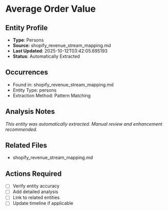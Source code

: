 # Average Order Value

## Entity Profile
- **Type**: Persons
- **Source**: shopify_revenue_stream_mapping.md
- **Last Updated**: 2025-10-12T03:42:05.695193
- **Status**: Automatically Extracted

## Occurrences
- Found in: shopify_revenue_stream_mapping.md
- Entity Type: persons
- Extraction Method: Pattern Matching

## Analysis Notes
*This entity was automatically extracted. Manual review and enhancement recommended.*

## Related Files
- shopify_revenue_stream_mapping.md

## Actions Required
- [ ] Verify entity accuracy
- [ ] Add detailed analysis
- [ ] Link to related entities
- [ ] Update timeline if applicable
